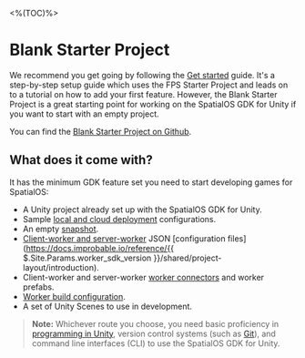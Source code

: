 <%(TOC)%>

# Blank Starter Project

We recommend you get going by following the [Get started]({{.Site.BaseURL}}/projects/fps/get-started/get-started) guide. It's a step-by-step setup guide which uses the FPS Starter Project and leads on to a tutorial on how to add your first feature. However, the Blank Starter Project is a great starting point for working on the SpatialOS GDK for Unity if you want to start with an empty project.

You can find the [Blank Starter Project on Github](https://github.com/spatialos/gdk-for-unity-blank-project).

## What does it come with?

It has the minimum GDK feature set you need to start developing games for SpatialOS:

- A Unity project already set up with the SpatialOS GDK for Unity.
- Sample [local and cloud deployment]({{.Site.BaseURL}}/reference/glossary#deploying) configurations.
- An empty [snapshot]({{.Site.BaseURL}}/reference/concepts/snapshots#snapshots).
- [Client-worker and server-worker]({{.Site.BaseURL}}/reference/glossary#worker) JSON [configuration files](https://docs.improbable.io/reference/{{ $.Site.Params.worker_sdk_version }}/shared/project-layout/introduction).
- Client-worker and server-worker [worker connectors]({{.Site.BaseURL}}/workflows/monobehaviour/worker-connectors) and worker prefabs.
- [Worker build configuration]({{.Site.BaseURL}}/projects/myo/build#build-your-workers).
- A set of Unity Scenes to use in development.

> **Note:** Whichever route you choose, you need basic proficiency in [programming in Unity](https://unity3d.com/programming-in-unity), version control systems (such as [Git](https://try.github.io/)), and command line interfaces (CLI) to use the SpatialOS GDK for Unity.
